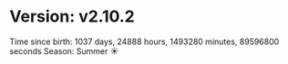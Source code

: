 # Version: v2.10.2
Time since birth: 1037 days, 24888 hours, 1493280 minutes, 89596800 seconds
Season: Summer ☀️
